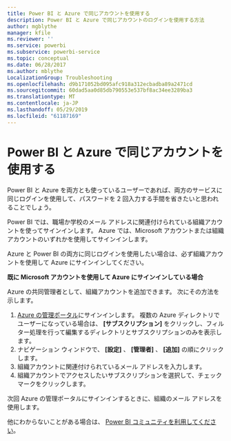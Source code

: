 ```yaml
---
title: Power BI と Azure で同じアカウントを使用する
description: Power BI と Azure で同じアカウントのログインを使用する方法
author: mgblythe
manager: kfile
ms.reviewer: ''
ms.service: powerbi
ms.subservice: powerbi-service
ms.topic: conceptual
ms.date: 06/28/2017
ms.author: mblythe
LocalizationGroup: Troubleshooting
ms.openlocfilehash: d9b171052bd095afc918a312ecbadba89a2471cd
ms.sourcegitcommit: 60dad5aa0d85db790553e537bf8ac34ee3289ba3
ms.translationtype: MT
ms.contentlocale: ja-JP
ms.lasthandoff: 05/29/2019
ms.locfileid: "61187169"
---
```

# <a name="using-the-same-account-for-power-bi-and-azure"></a>Power BI と Azure で同じアカウントを使用する
Power BI と Azure を両方とも使っているユーザーであれば、両方のサービスに同じログインを使用して、パスワードを 2 回入力する手間を省きたいと思われることでしょう。

Power BI では、職場か学校のメール アドレスに関連付けられている組織アカウントを使ってサインインします。  Azure では、Microsoft アカウントまたは組織アカウントのいずれかを使用してサインインします。

Azure と Power BI の両方に同じログインを使用したい場合は、必ず組織アカウントを使用して Azure にサインインしてください。

**既に Microsoft アカウントを使用して Azure にサインインしている場合**

Azure の共同管理者として、組織アカウントを追加できます。  次にその方法を示します。

1. [Azure の管理ポータル](http://manage.windowsazure.com/)にサインインします。 複数の Azure ディレクトリでユーザーになっている場合は、 **[サブスクリプション]** をクリックし、フィルター処理を行って編集するディレクトリとサブスクリプションのみを表示します。
2. ナビゲーション ウィンドウで、 **[設定]** 、 **[管理者]** 、 **[追加]** の順にクリックします。
3. 組織アカウントに関連付けられているメール アドレスを入力します。
4. 組織アカウントでアクセスしたいサブスクリプションを選択して、チェック マークをクリックします。

次回 Azure の管理ポータルにサインインするときに、組織のメール アドレスを使用します。

他にわからないことがある場合は、 [Power BI コミュニティを利用してください](http://community.powerbi.com/)。

